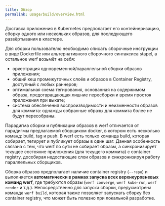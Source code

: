 ```yaml
---
title: Обзор
permalink: usage/build/overview.html
---
```


Доставка приложения в Kubernetes предполагает его контейнеризацию, сборку одного или нескольких образов, для последующего развёртывания в кластере.

Для сборки пользователю необходимо описать сборочные инструкции в виде Dockerfile или альтернативного сборочного синтаксиса stapel, а остальное werf возьмёт на себя:

* оркестрация одновременной/параллельной сборки образов приложения;
* общий кеш промежуточных слоёв и образов в Container Registry, доступный с любых раннеров;
* оптимальная схема тегирования, основанная на содержимом образа, предотвращающая лишние пересборки и время простоя приложения при выкате;
* система обеспечения воспроизводимости и неизменности образов для коммита: однажды собранные образы для коммита более не будут пересобраны.

Парадигма сборки и публикации образов в werf отличается от парадигмы предлагаемой сборщиком docker, в котором есть несколько команд: build, tag и push. В werf есть только команда build, которая собирает, тегирует и публикует образы в один шаг. Данная особенность связана с тем, что werf по сути не собирает образы, а синхронизирует текущее состояние приложения (для текущего коммита) с container registry, дособирая недостающие слои образов и синхронизируя работу параллельных сборщиков.

Сборка образов предполагает наличие container registry (`--repo`) и выполняется **автоматически в рамках запуска всех верхнеуровневых команд werf**, где требуются образы (`werf converge`, `werf kube-run`, `werf render` и т.д.). Непосредственно для запуска сборки, предусмотрена команда `werf build`, которая также позволяет запускать сборку без container registry, что может быть полезно при локальной разработке.
